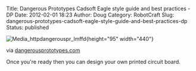 Title: Dangerous Prototypes Cadsoft Eagle style guide and best practices - DP
Date: 2012-02-01 18:23
Author: Doug
Category: RobotCraft
Slug: dangerous-prototypes-cadsoft-eagle-style-guide-and-best-practices-dp
Status: published

![Media_httpdangerouspr_lmffd](http://getfile9.posterous.com/getfile/files.posterous.com/littleideas/ejcwbcqsperlyvizeCswjIwkxcaJFItIFGIxoeprfgGtfyBlfHtaEJiEIIge/media_httpdangerouspr_lmFFD.png.scaled500.png){height="95" width="440"}

via [dangerousprototypes.com](http://dangerousprototypes.com/docs/Dangerous_Prototypes_Cadsoft_Eagle_style_guide_and_best_practices)

Once you're ready then you can design your own printed circuit board.
